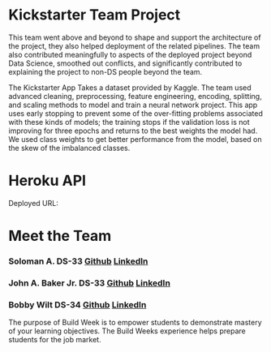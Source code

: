 # Kickstarter Team Project

This team went above and beyond to shape and support the architecture of the project, they also helped deployment of the related pipelines. The team also contributed meaningfully to aspects of the deployed project beyond Data Science, smoothed out conflicts, and significantly contributed to explaining the project to non-DS people beyond the team.

The Kickstarter App Takes a dataset provided by Kaggle. The team used advanced cleaning, preprocessing, feature engineering, encoding, splitting, and scaling methods to model and train a neural network project. This app uses early stopping to prevent some of the over-fitting problems associated with these kinds of models; the training stops if the validation loss is not improving for three epochs and returns to the best weights the model had. We used class weights to get better performance from the model, based on the skew of the imbalanced classes.

# Heroku API

Deployed URL:

# Meet the Team

### Soloman A. DS-33 [Github](https://github.com/Solomansjib) [LinkedIn](https://www.linkedin.com/in/soloman-a/)

### John A. Baker Jr. DS-33 [Github](https://github.com/BakerJr1904) [LinkedIn](https://www.linkedin.com/in/john-a-baker-jr/)

### Bobby Wilt DS-34 [Github](https://github.com/BobbyWilt) [LinkedIn](https://www.linkedin.com/in/bobbywilt/)

The purpose of Build Week is to empower students to demonstrate mastery of your learning objectives. The Build Weeks experience helps prepare students for the job market.
